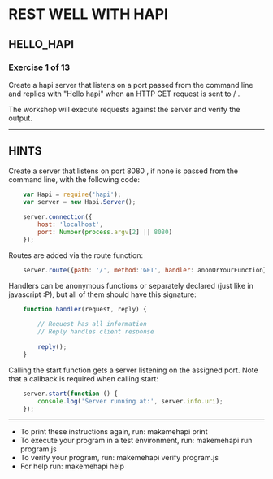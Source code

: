 # REST WELL WITH HAPI
## HELLO_HAPI
### Exercise 1 of 13

Create a hapi server that listens on a port passed from the command line and
replies with "Hello hapi" when an HTTP GET request is sent to / .

The workshop will execute requests against the server and verify the output.

---
## HINTS

Create a server that listens on port 8080 , if none is passed from the command
line, with the following code:
```javascript
    var Hapi = require('hapi');
    var server = new Hapi.Server();
    
    server.connection({
        host: 'localhost',
        port: Number(process.argv[2] || 8080)
    });
```
Routes are added via the route function:
```javascript
    server.route({path: '/', method:'GET', handler: anonOrYourFunction});
```
Handlers can be anonymous functions or separately declared (just like in
javascript :P), but all of them should have this signature:
```javascript
    function handler(request, reply) {
    
        // Request has all information
        // Reply handles client response
    
        reply();
    }
```
Calling the start function gets a server listening on the assigned port. Note
that a callback is required when calling start:
```javascript
    server.start(function () {
        console.log('Server running at:', server.info.uri);
    });
```
---
 * To print these instructions again, run: makemehapi print
 * To execute your program in a test environment, run: makemehapi run program.js
 * To verify your program, run: makemehapi verify program.js
 * For help run: makemehapi help


